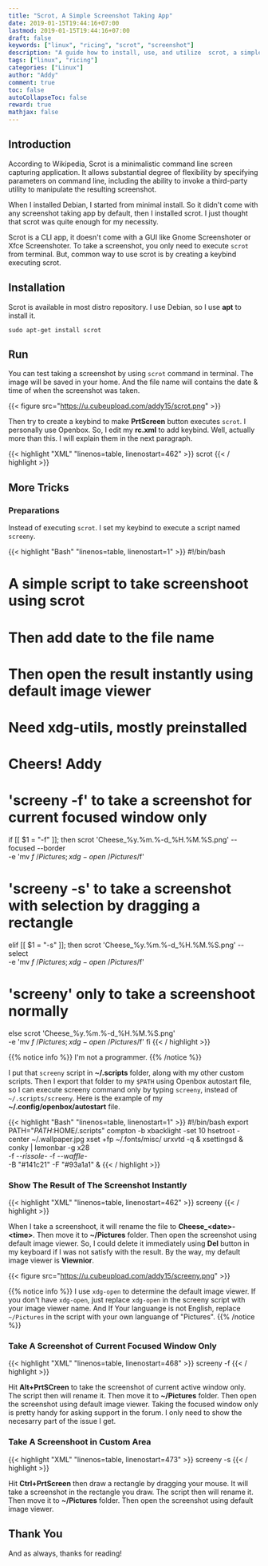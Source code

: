 ```yaml
---
title: "Scrot, A Simple Screenshot Taking App"
date: 2019-01-15T19:44:16+07:00
lastmod: 2019-01-15T19:44:16+07:00
draft: false
keywords: ["linux", "ricing", "scrot", "screenshot"]
description: "A guide how to install, use, and utilize  scrot, a simple screenshot taking app"
tags: ["linux", "ricing"]
categories: ["Linux"]
author: "Addy"
comment: true
toc: false
autoCollapseToc: false
reward: true
mathjax: false
---
```


## Introduction
According to Wikipedia, Scrot is a minimalistic command line screen capturing application. It
allows substantial degree of flexibility by specifying parameters on command line, including the
ability to invoke a third-party utility to manipulate the resulting screenshot.

When I installed Debian, I started from minimal install. So it didn't come with any screenshot
taking app by default, then I installed scrot. I just thought that scrot was quite enough for my
necessity.

Scrot is a CLI app, it doesn't come with a GUI like Gnome Screenshoter or Xfce Screenshoter.
To take a screenshot, you only need to execute `scrot` from terminal. But, common way to use scrot
is by creating a keybind executing scrot.

## Installation
Scrot is available in most distro repository. I use Debian, so I use **apt** to install it.

```shell
sudo apt-get install scrot
```

## Run
You can test taking a screenshot by using `scrot` command in terminal. The image will be saved in
your home. And the file name will contains the date & time of when the screenshot was taken.

{{< figure src="https://u.cubeupload.com/addy15/scrot.png" >}}

Then try to create a keybind to make **PrtScreen** button executes `scrot`. I personally use
Openbox. So, I edit my **rc.xml** to add keybind. Well, actually more than this. I will explain
them in the next paragraph.

{{< highlight "XML" "linenos=table, linenostart=462" >}}
        <!-- Take a screenshot, say "Cheeeese!" -->
        <keybind key="Print">
            <action name="Execute">
                <command>scrot</command>
            </action>
        </keybind>
{{< / highlight >}}

## More Tricks
### Preparations
Instead of executing `scrot`. I set my keybind to execute a script named `screeny`.

{{< highlight "Bash" "linenos=table, linenostart=1" >}}
#!/bin/bash

# A simple script to take screenshoot using scrot
# Then add date to the file name
# Then open the result instantly using default image viewer
# Need xdg-utils, mostly preinstalled
# Cheers! Addy

# 'screeny -f' to take a screenshot for current focused window only
if [[ $1 = "-f" ]]; then
    scrot 'Cheese_%y.%m.%-d_%H.%M.%S.png' --focused --border \
    -e 'mv $f ~/Pictures; xdg-open ~/Pictures/$f'

# 'screeny -s' to take a screenshot with selection by dragging a rectangle
elif [[ $1 = "-s" ]]; then
    scrot 'Cheese_%y.%m.%-d_%H.%M.%S.png' --select \
    -e 'mv $f ~/Pictures; xdg-open ~/Pictures/$f'

# 'screeny' only to take a screenshoot normally
else
    scrot 'Cheese_%y.%m.%-d_%H.%M.%S.png' \
    -e 'mv $f ~/Pictures; xdg-open ~/Pictures/$f'
fi
{{< / highlight >}}

{{% notice info %}} 
I'm not a programmer.
{{% /notice %}}

I put that `screeny` script in **~/.scripts** folder, along with my other custom scripts. Then I
export that folder to my `$PATH` using Openbox autostart file, so I can execute screeny command
only by typing `screeny`, instead of `~/.scripts/screeny`. Here is the example of my
**~/.config/openbox/autostart** file.

{{< highlight "Bash" "linenos=table, linenostart=1" >}}
#!/bin/bash
export PATH="${PATH}:$HOME/.scripts"
compton -b
xbacklight -set 10
hsetroot -center ~/.wallpaper.jpg
xset +fp ~/.fonts/misc/
urxvtd -q &
xsettingsd &
conky | lemonbar -g x28 \
-f -*-rissole-* -f -*-waffle-* \
-B "#141c21" -F "#93a1a1" &
{{< / highlight >}}

### Show The Result of The Screenshot Instantly
{{< highlight "XML" "linenos=table, linenostart=462" >}}
        <!-- Take a screenshot, say "Cheeeese!" --> 
        <keybind key="Print">
            <action name="Execute">
                <command>screeny</command>
            </action>
        </keybind>
{{< / highlight >}}

When I take a screenshoot, it will rename the file to **Cheese_\<date\>-\<time\>**. Then move it to
**~/Pictures** folder. Then open the screenshot using default image viewer. So, I could delete it
immediately using **Del** button in my keyboard if I was not satisfy with the result. By the way,
my default image viewer is **Viewnior**.

{{< figure src="https://u.cubeupload.com/addy15/screeny.png" >}}

{{% notice info %}}
I use `xdg-open` to determine the default image viewer. If you don't have `xdg-open`, just replace
`xdg-open` in the screeny script with your image viewer name. And If Your languange is not English,
replace `~/Pictures` in the script with your own languange of "Pictures".
{{% /notice %}}

### Take A Screenshot of Current Focused Window Only
{{< highlight "XML" "linenos=table, linenostart=468" >}}
        <keybind key="A-Print">
            <action name="Execute">
                <command>screeny -f</command>
            </action>
        </keybind>
{{< / highlight >}}

Hit **Alt+PrtSCreen** to take the screenshot of current active window only. The script then
will rename it. Then move it to **~/Pictures** folder. Then open the screenshot using default image
viewer. Taking the focused window only is pretty handy for asking support in the forum. I only need
to show the necesarry part of the issue I get.

### Take A Screenshoot in Custom Area
{{< highlight "XML" "linenos=table, linenostart=473" >}}
        <keybind key="C-Print">
            <action name="Execute">
                <command>screeny -s</command>
            </action>
        </keybind>
{{< / highlight >}}

Hit **Ctrl+PrtScreen** then draw a rectangle by dragging your mouse. It will take a screenshot in
the rectangle you draw. The script then will rename it. Then move it to **~/Pictures** folder. Then
open the screenshot using default image viewer. 

## Thank You
And as always, thanks for reading!

